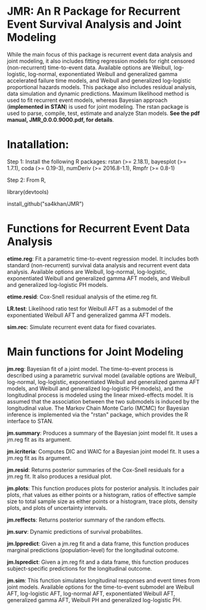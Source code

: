 # JMR: An R Package for Recurrent Event Survival Analysis and Joint Modeling

While the main focus of this package is recurrent event data analysis and joint modeling, it also includes fitting regression models for right censored (non-recurrent) time-to-event data. Available options are Weibull, log-logistic, log-normal, exponentiated Weibull and generalized gamma accelerated failure time models, and Weibull and generalized
log-logistic proportional hazards models. This package also includes residual analysis, data simulation and dynamic predictions. Maximum likelihood method is used to fit recurrent event models, whereas Bayesian approach (**implemented in STAN**) is used for joint modeling. The rstan package is used to parse, compile, test, estimate and analyze Stan models. **See the pdf manual, JMR_0.0.0.9000.pdf, for details**.

# Inatallation: 

Step 1: Install the following R packages: rstan (>= 2.18.1), bayesplot (>= 1.7.1), coda (>= 0.19-3), numDeriv (>= 2016.8-1.1), Rmpfr (>= 0.8-1)

Step 2: From R,

library(devtools)

install_github("sa4khan/JMR")

# Functions for Recurrent Event Data Analysis

**etime.reg**: Fit a parametric time-to-event regression model. It includes both standard (non-recurrent) survival data analysis and recurrent event
data analysis. Available options are Weibull, log-normal, log-logistic, exponentiated Weibull and generalized gamma AFT models, and Weibull and generalized log-logistic PH models.

**etime.resid**: Cox-Snell residual analysis of the etime.reg fit.

**LR.test**: Likelihood ratio test for Weibull AFT as a submodel of the exponentiated Weibull AFT and generalized gamma AFT models.

**sim.rec**: Simulate recurrent event data for fixed covariates.

# Main functions for Joint Modeling

**jm.reg**: Bayesian fit of a joint model. The time-to-event process is described using a parametric survival model (available options are Weibull, log-normal, log-logistic, exponentiated Weibull and generalized gamma AFT models, and Weibull and generalized log-logistic PH models), and the longitudinal process is modeled using the linear mixed-effects model. It is assumed that the association between the two submodels is induced by the longitudinal value. The Markov Chain Monte Carlo (MCMC) for Bayesian inference is implemented via the "rstan" package, which provides the R interface to STAN.

**jm.summary**: Produces a summary of the Bayesian joint model fit. It uses a jm.reg fit as its argument.

**jm.icriteria**: Computes DIC and WAIC for a Bayesian joint model fit. It uses a jm.reg fit as its argument.

**jm.resid**: Returns posterior summaries of the Cox-Snell residuals for a jm.reg fit. It also produces a residual plot.

**jm.plots**: This function produces plots for posterior analysis. It includes pair plots, rhat values as either points or a histogram, ratios of effective sample
size to total sample size as either points or a histogram, trace plots, density plots, and plots of uncertainty intervals.

**jm.reffects**: Returns posterior summary of the random effects.

**jm.surv**: Dynamic predictions of survival probabilites.

**jm.lppredict**: Given a jm.reg fit and a data frame, this function produces marginal predictions (population-level) for the longitudinal outcome.

**jm.lspredict**: Given a jm.reg fit and a data frame, this function produces subject-specific predictions for the longitudinal outcome.

**jm.sim**: This function simulates longitudinal responses and event times from joint models. Available options for the time-to-event submodel are Weibull AFT, log-logistic AFT, log-normal AFT, exponentiated Weibull AFT, generalized gamma AFT, Weibull PH and generalized log-logistic PH.
